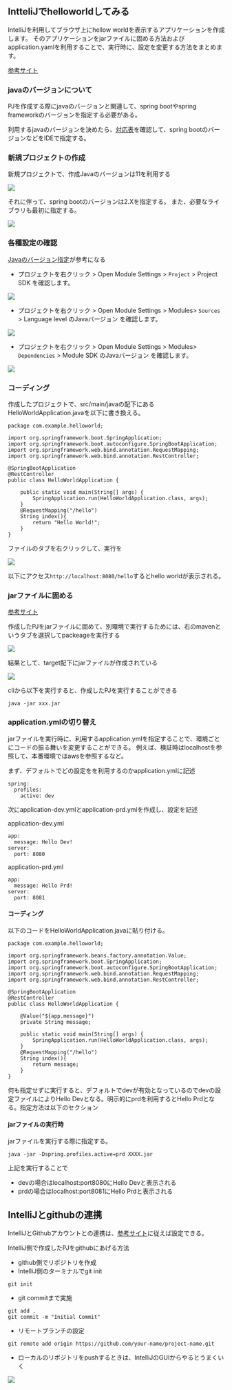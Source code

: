 ## IntteliJでhelloworldしてみる
IntelliJを利用してブラウザ上にhellow worldを表示するアプリケーションを作成します。
そのアプリケーションをjarファイルに固める方法およびapplication.yamlを利用することで、実行時に、設定を変更する方法をまとめます。

[参考サイト](https://www.tairaengineer-note.com/intellij-idea-springboot-hello-world/)
### javaのバージョンについて
PJを作成する際にjavaのバージョンと関連して、spring bootやspring frameworkのバージョンを指定する必要がある。

利用するjavaのバージョンを決めたら、[対応表](https://qiita.com/gate9/items/7351557829d7e1e668e9)を確認して、spring bootのバージョンなどをIDEで指定する。

### 新規プロジェクトの作成
新規プロジェクトで、作成Javaのバージョンは11を利用する

![](img/intellij_hello_pj.png)

それに伴って、spring bootのバージョンは2.Xを指定する。
また、必要なライブラリも最初に指定する。

![](img/intellij_hello_pj2.png)

### 各種設定の確認
[Javaのバージョン指定](https://amateur-engineer.com/intellij-gradle-java11-error/)が参考になる

- プロジェクトを右クリック > Open Module Settings > `Project` > Project SDK を確認します。

![](img/inttelij_setting1.png)

- プロジェクトを右クリック > Open Module Settings > Modules> `Sources` > Language level のJavaバージョン を確認します。

![](img/inttelij_setting2.png)

- プロジェクトを右クリック > Open Module Settings > Modules> `Dependencies` > Module SDK のJavaバージョン を確認します。

![](img/inttelij_setting3.png)



### コーディング
作成したプロジェクトで、src/main/javaの配下にあるHelloWorldApplication.javaを以下に書き換える。

```
package com.example.helloworld;

import org.springframework.boot.SpringApplication;
import org.springframework.boot.autoconfigure.SpringBootApplication;
import org.springframework.web.bind.annotation.RequestMapping;
import org.springframework.web.bind.annotation.RestController;

@SpringBootApplication
@RestController
public class HelloWorldApplication {

    public static void main(String[] args) {
        SpringApplication.run(HelloWorldApplication.class, args);
    }
    @RequestMapping("/hello")
    String index(){
        return "Hello World!";
    }
}

```


ファイルのタブを右クリックして、実行を

![](img/intellij_hello.png)

以下にアクセス`http://localhost:8080/hello`するとhello worldが表示される。

### jarファイルに固める
[参考サイト](https://note.com/latte_c/n/n0f4e78c4c4a5)

作成したPJをjarファイルに固めて、別環境で実行するためには、右のmavenというタブを選択してpackeageを実行する

![](img/intellij_hello_packeage.png)

結果として、target配下にjarファイルが作成されている

![](img/intellij_hello_jar.png)

cliから以下を実行すると、作成したPJを実行することができる
```
java -jar xxx.jar
```






### application.ymlの切り替え
jarファイルを実行時に、利用するapplication.ymlを指定することで、環境ごとにコードの振る舞いを変更することができる。
例えば、検証時はlocalhostを参照して、本番環境ではawsを参照するなど。

まず、デフォルトでどの設定をを利用するのかapplication.ymlに記述
```
spring:
  profiles:
    active: dev
```

次にapplication-dev.ymlとapplication-prd.ymlを作成し、設定を記述

application-dev.yml
```
app:
  message: Hello Dev!
server:
  port: 8080
```

application-prd.yml
```
app:
  message: Hello Prd!
server:
  port: 8081
```

#### コーディング
以下のコードをHelloWorldApplication.javaに貼り付ける。
```
package com.example.helloworld;

import org.springframework.beans.factory.annotation.Value;
import org.springframework.boot.SpringApplication;
import org.springframework.boot.autoconfigure.SpringBootApplication;
import org.springframework.web.bind.annotation.RequestMapping;
import org.springframework.web.bind.annotation.RestController;

@SpringBootApplication
@RestController
public class HelloWorldApplication {

    @Value("${app.message}")
    private String message;

    public static void main(String[] args) {
        SpringApplication.run(HelloWorldApplication.class, args);
    }
    @RequestMapping("/hello")
    String index(){
        return message;
    }
}

```

何も指定せずに実行すると、デフォルトでdevが有効となっているのでdevの設定ファイルによりHello Devとなる。明示的にprdを利用するとHello Prdとなる。指定方法は以下のセクション


#### jarファイルの実行時
jarファイルを実行する際に指定する。
```
java -jar -Dspring.profiles.active=prd XXXX.jar
```

上記を実行することで
- devの場合はlocalhost:port8080にHello Devと表示される
- prdの場合はlocalhost:port8081にHello Prdと表示される


## IntelliJとgithubの連携
IntelliJとGithubアカウントとの連携は、[参考サイト](https://kj-tech.net/intellij-github/)に従えば設定できる。


IntelliJ側で作成したPJをgithubにあげる方法
- github側でリポジトリを作成
- IntelliJ側のターミナルでgit init
```
git init
```
- git commitまで実施
```
git add .
git commit -m "Initial Commit"
```
- リモートブランチの設定
```
git remote add origin https://github.com/your-name/project-name.git
```
- ローカルのリポジトリをpushするときは、IntelliJのGUIからやるとうまくいく

![](img/intelliJ_github.png)

